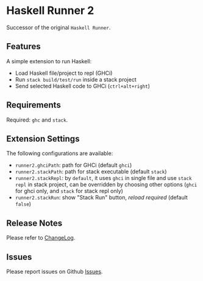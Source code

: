 # Haskell Runner 2

Successor of the original `Haskell Runner`.

## Features

A simple extension to run Haskell:

- Load Haskell file/project to repl (GHCi)
- Run `stack build/test/run` inside a stack project
- Send selected Haskell code to GHCi (`ctrl+alt+right`)

## Requirements

Required: `ghc` and `stack`.

## Extension Settings

The following configurations are available:

- `runner2.ghciPath`: path for GHCi (default `ghci`)
- `runner2.stackPath`: path for stack executable (default `stack`)
- `runner2.stackRepl`: by `default`, it uses `ghci` in single file and use `stack repl` in stack project, can be overridden by choosing other options (`ghci` for ghci only, and `stack` for stack repl only)
- `runner2.stackRun`: show "Stack Run" button, *reload required* (default `false`)

## Release Notes

Please refer to [ChangeLog](CHANGELOG.md).

## Issues

Please report issues on Github [Issues](https://github.com/Meowcolm024/haskell-runner-2/issues).
